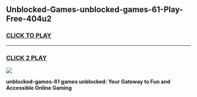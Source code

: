 
## Unblocked-Games-unblocked-games-61-Play-Free-404u2
<h3>
<a href="https://premium76.site?title=unblocked-games-61&ref=18A1">CLICK TO PLAY</a></h3>
<hr>

<h3>
<a href="https://premium76.site?title=unblocked-games-61&ref=18A1">CLICK 2 PLAY</a>
  
</h3>

<a href="https://premium76.site?title=unblocked-games-61&ref=18A1"><img src="https://clearcache.store/games.png"></a>


**unblocked-games-61 games unblocked: Your Gateway to Fun and Accessible Online Gaming**
